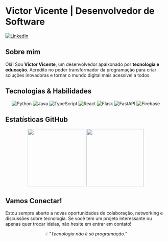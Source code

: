 # Victor Vicente | Desenvolvedor de Software 

[![LinkedIn](https://img.shields.io/badge/LinkedIn-0077B5?style=for-the-badge&logo=linkedin&logoColor=white)](https://www.linkedin.com/in/victor-vicente-44093415a/)

## Sobre mim 

Olá! Sou **Victor Vicente**, um desenvolvedor apaixonado por **tecnologia e educação**. Acredito no poder transformador da programação para criar soluções inovadoras e tornar o mundo digital mais acessível a todos.

## Tecnologias & Habilidades 

<div align="center">
  
![Python](https://img.shields.io/badge/Python-3776AB?style=for-the-badge&logo=python&logoColor=white)
![Java](https://img.shields.io/badge/Java-ED8B00?style=for-the-badge&logo=openjdk&logoColor=white)
![TypeScript](https://img.shields.io/badge/TypeScript-3178C6?style=for-the-badge&logo=typescript&logoColor=white)
![React](https://img.shields.io/badge/React-61DAFB?style=for-the-badge&logo=react&logoColor=black)
![Flask](https://img.shields.io/badge/Flask-000000?style=for-the-badge&logo=flask&logoColor=white)
![FastAPI](https://img.shields.io/badge/FastAPI-009688?style=for-the-badge&logo=fastapi&logoColor=white)
![Firebase](https://img.shields.io/badge/Firebase-FFCA28?style=for-the-badge&logo=firebase&logoColor=black)

</div>

## Estatísticas GitHub 

<div align="center">
  <img height="180em" src="https://github-readme-stats.vercel.app/api?username=victorviccente&show_icons=true&theme=tokyonight&count_private=true&include_all_commits=true" />
  <img height="180em" src="https://github-readme-stats.vercel.app/api/top-langs/?username=victorviccente&theme=tokyonight&layout=compact" />
</div>


## Vamos Conectar! 

Estou sempre aberto a novas oportunidades de colaboração, networking e discussões sobre tecnologia. Se você tem um projeto interessante ou apenas quer trocar ideias, não hesite em entrar em contato!

<div align="center">
  <i>💡 "Tecnologia não é só programação."</i>
</div>

